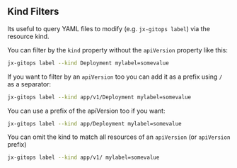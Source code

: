 ## Kind Filters

Its useful to query YAML files to modify (e.g. `jx-gitops label`) via the resource kind.

You can filter by the `kind` property without the `apiVersion` property like this:

```bash 
jx-gitops label --kind Deployment mylabel=somevalue 
```

If you want to filter by an `apiVersion` too you can add it as a prefix using `/` as a separator:

```bash 
jx-gitops label --kind app/v1/Deployment mylabel=somevalue 
```

You can use a prefix of the apiVersion too if you want:

```bash 
jx-gitops label --kind app/Deployment mylabel=somevalue 
```

You can omit the kind to match all resources of an `apiVersion` (or `apiVersion` prefix)

```bash 
jx-gitops label --kind app/v1/ mylabel=somevalue 
```

